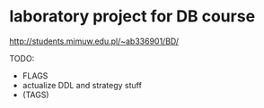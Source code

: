 laboratory project for DB course
=========
http://students.mimuw.edu.pl/~ab336901/BD/

TODO:
* FLAGS
* actualize DDL and strategy stuff
* (TAGS)

